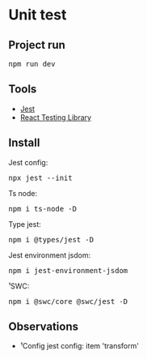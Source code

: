 # Unit test

## Project run

<pre>npm run dev</pre>

## Tools

<ul>
   <li><a href = 'https://jestjs.io/pt-BR/'>Jest</a></li>
   <li><a href = 'https://testing-library.com/docs/react-testing-library/intro/'>React Testing Library</a></li>
</ul>

## Install

<p>Jest config: <pre>npx jest --init</pre></p>
<p>Ts node: <pre>npm i ts-node -D</pre></p>
<p>Type jest: <pre>npm i @types/jest -D</pre></p>
<p>Jest environment jsdom: <pre>npm i jest-environment-jsdom</pre></p>
<p>¹SWC: <pre>npm i @swc/core @swc/jest -D</pre></p>

## Observations

<ul>
   <li>¹Config jest config: item 'transform'</li>
</ul>
